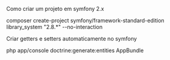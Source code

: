 Como criar um projeto em symfony 2.x

composer create-project symfony/framework-standard-edition library_system "2.8.*" --no-interaction

Criar getters e setters automaticamente no symfony

php app/console doctrine:generate:entities AppBundle